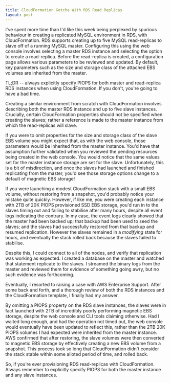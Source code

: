 ```yaml
---
title: CloudFormation Gotcha With RDS Read Replicas
layout: post
---
```


I've spent more time than I'd like this week being perplexed by spurious behaviour in creating a replicated MySQL
environment in RDS, with CloudFormation.  RDS supports creating up to five MySQL read-replicas to slave off of a running
MySQL master.  Configuring this using the web console involves selecting a master RDS instance and selecting the option
to create a read-replica.  Before the read-replica is created, a configuration page allows various parameters to be
reviewed and updated.  By default, key parameters such as the size and storage class of the attached EBS volumes are
inherited from the master.

<!--more-->

TL;DR -- always explicitly specify PIOPS for both master and read-replica RDS instances when using CloudFormation.  If
you don't, you're going to have a bad time.

Creating a similar environment from scratch with CloudFormation involves describing both the master RDS instance and up
to five slave instances.  Crucially, certain CloudFormation properties should not be specified when creating the slaves;
rather a reference is made to the master instance from which the read-replicas will slave.

If you were to omit properties for the size and storage class of the slave EBS volume you might expect that, as with the
web console, those parameters would be inherited from the master instance.  You'd have that assumption further validated
when you reviewed the pending resources being created in the web console.  You would notice that the same values set for
the master instance storage are set for the slave.  Unfortunately, this is a bit of misdirection, and once the slaves
had launched and finished replicating from the master, you'd see those storage options change to a default of magnetic
EBS storage!

If you were launching a modest CloudFormation stack with a small EBS volume, without restoring from a snapshot, you'd
probably notice your mistake quite quickly.  However, if like me, you were creating each instance with 2TB of 20K PIOPS
provisioned SSD EBS storage, you'd run in to the slaves timing out and failing to stabilise after many hours, despite
all event logs indicating the contrary.  In my case, the event logs clearly showed that the master had been backed up;
that backup had been used to seed the slaves; and the slaves had successfully restored from that backup and resumed
replication.  However the slaves remained in a *modifying* state for hours, and eventually the stack rolled back because
the slaves failed to stabilise.

Despite this, I could connect to all of the nodes, and verify that replication was working as expected.  I created a
database on the master and watched that statement replicate to the slaves.  I streamed the binary logs from the master
and reviewed them for evidence of something going awry, but no such evidence was forthcoming.

Eventually, I resorted to raising a case with AWS Enterprise Support.  After some back and forth, and a thorough review
of both the RDS instances and the CloudFormation template, I finally had my answer.

By omitting a PIOPS property on the RDS slave instances, the slaves were in fact launched with 2TB of incredibly poorly
performing magnetic EBS storage, despite the web console and CLI tools claiming otherwise.  Had I waited long enough,
and had the operation not timed out, the web console would eventually have been updated to reflect this, rather than the
2TB 20K PIOPS volumes I had expected were inherited from the master instance.  AWS confirmed that after restoring, the
slave volumes were then converted to magnetic EBS storage by effectively creating a new EBS volume from a snapshot.
This process took so long that CloudFormation didn't consider the stack stable within some alloted period of time, and
rolled back.

So, if you're ever provisioning RDS read-replicas with CloudFormation.  Always remember to explicitly specify PIOPS for
both the master instance and any slave instances.

